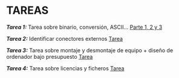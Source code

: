 # TAREAS  

***Tarea 1:*** Tarea sobre binario, conversión, ASCII... [Parte 1, 2 y 3](Tareas1)  

***Tarea 2:*** Identificar conectores externos [Tarea](Tarea2/ACTIVIDAD%20CON.%20EXTERN.pdf)  

***Tarea 3:*** Tarea sobre montaje y desmontaje de equipo + diseño de ordenador bajo presupuesto [Tarea](Tarea3/Final%20Pr%C3%A1tica%201.%20Sistemas..pdf)  

***Tarea 4:*** Tarea sobre licencias y ficheros [Tarea](Tarea4/LICENCIAS%20Y%20SISTEMAS%20DE%20FICHEROS.pdf)